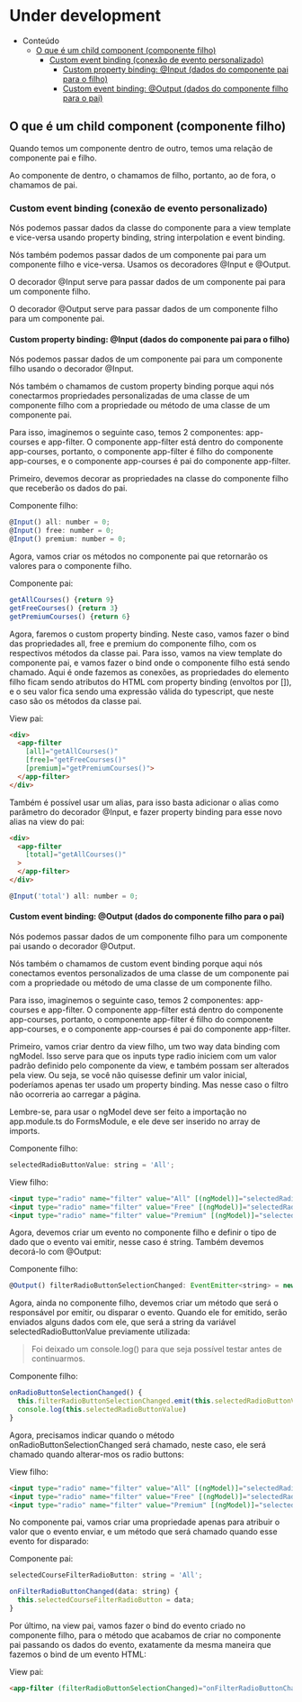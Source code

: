 # Under development

- Conteúdo
  - [O que é um child component (componente filho)](#o-que-é-um-child-component-componente-filho)
    - [Custom event binding (conexão de evento personalizado)](#custom-event-binding-conexão-de-evento-personalizado)
      - [Custom property binding: @Input (dados do componente pai para o filho)](#custom-property-binding-input-dados-do-componente-pai-para-o-filho)
      - [Custom event binding: @Output (dados do componente filho para o pai)](#custom-event-binding-output-dados-do-componente-filho-para-o-pai)

## O que é um child component (componente filho)

Quando temos um componente dentro de outro, temos uma relação de componente pai e filho.

Ao componente de dentro, o chamamos de filho, portanto, ao de fora, o chamamos de pai.

### Custom event binding (conexão de evento personalizado)

Nós podemos passar dados da classe do componente para a view template e vice-versa usando property binding, string interpolation e event binding.

Nós também podemos passar dados de um componente pai para um componente filho e vice-versa. Usamos os decoradores @Input e @Output.

O decorador @Input serve para passar dados de um componente pai para um componente filho.

O decorador @Output serve para passar dados de um componente filho para um componente pai.

#### Custom property binding: @Input (dados do componente pai para o filho)

Nós podemos passar dados de um componente pai para um componente filho usando o decorador @Input.

Nós também o chamamos de custom property binding porque aqui nós conectarmos propriedades personalizadas de uma classe de um componente filho com a propriedade ou método de uma classe de um componente pai.

Para isso, imaginemos o seguinte caso, temos 2 componentes: app-courses e app-filter. O componente app-filter está dentro do componente app-courses, portanto, o componente app-filter é filho do componente app-courses, e o componente app-courses é pai do componente app-filter.

Primeiro, devemos decorar as propriedades na classe do componente filho que receberão os dados do pai.

Componente filho:

```javascript
@Input() all: number = 0;
@Input() free: number = 0;
@Input() premium: number = 0;
```

Agora, vamos criar os métodos no componente pai que retornarão os valores para o componente filho.

Componente pai:

```javascript
getAllCourses() {return 9}
getFreeCourses() {return 3}
getPremiumCourses() {return 6}
```

Agora, faremos o custom property binding. Neste caso, vamos fazer o bind das propriedades all, free e premium do componente filho, com os respectivos métodos da classe pai. Para isso, vamos na view template do componente pai, e vamos fazer o bind onde o componente filho está sendo chamado. Aqui é onde fazemos as conexões, as propriedades do elemento filho ficam sendo atributos do HTML com property binding (envoltos por \[\]), e o seu valor fica sendo uma expressão válida do typescript, que neste caso são os métodos da classe pai.

View pai:

```html
<div>
  <app-filter
    [all]="getAllCourses()"
    [free]="getFreeCourses()"
    [premium]="getPremiumCourses()">
  </app-filter>
</div>
```

Também é possível usar um alias, para isso basta adicionar o alias como parâmetro do decorador @Input, e fazer property binding para esse novo alias na view do pai:

```html
<div>
  <app-filter
    [total]="getAllCourses()"
  >
  </app-filter>
</div>
```

```javascript
@Input('total') all: number = 0;
```

#### Custom event binding: @Output (dados do componente filho para o pai)

Nós podemos passar dados de um componente filho para um componente pai usando o decorador @Output.

Nós também o chamamos de custom event binding porque aqui nós conectamos eventos personalizados de uma classe de um componente pai com a propriedade ou método de uma classe de um componente filho.

Para isso, imaginemos o seguinte caso, temos 2 componentes: app-courses e app-filter. O componente app-filter está dentro do componente app-courses, portanto, o componente app-filter é filho do componente app-courses, e o componente app-courses é pai do componente app-filter.

Primeiro, vamos criar dentro da view filho, um two way data binding com ngModel. Isso serve para que os inputs type radio iniciem com um valor padrão definido pelo componente da view, e também possam ser alterados pela view. Ou seja, se você não quisesse definir um valor inicial, poderíamos apenas ter usado um property binding. Mas nesse caso o filtro não ocorreria ao carregar a página.

Lembre-se, para usar o ngModel deve ser feito a importação no app.module.ts do FormsModule, e ele deve ser inserido no array de imports.

Componente filho:

```javascript
selectedRadioButtonValue: string = 'All';
```

View filho:

```html
<input type="radio" name="filter" value="All" [(ngModel)]="selectedRadioButtonValue" />
<input type="radio" name="filter" value="Free" [(ngModel)]="selectedRadioButtonValue" />
<input type="radio" name="filter" value="Premium" [(ngModel)]="selectedRadioButtonValue" />
```

Agora, devemos criar um evento no componente filho e definir o tipo de dado que o evento vai emitir, nesse caso é string. Também devemos decorá-lo com @Output:

Componente filho:

```javascript
@Output() filterRadioButtonSelectionChanged: EventEmitter<string> = new EventEmitter<string>();
```

Agora, ainda no componente filho, devemos criar um método que será o responsável por emitir, ou disparar o evento. Quando ele for emitido, serão enviados alguns dados com ele, que será a string da variável selectedRadioButtonValue previamente utilizada:

> Foi deixado um console.log() para que seja possível testar antes de continuarmos.

Componente filho:

```javascript
onRadioButtonSelectionChanged() {
  this.filterRadioButtonSelectionChanged.emit(this.selectedRadioButtonValue)
  console.log(this.selectedRadioButtonValue)
}
```

Agora, precisamos indicar quando o método onRadioButtonSelectionChanged será chamado, neste caso, ele será chamado quando alterar-mos os radio buttons:

View filho:

```html
<input type="radio" name="filter" value="All" [(ngModel)]="selectedRadioButtonValue" (change)="onRadioButtonSelectionChanged()" />
<input type="radio" name="filter" value="Free" [(ngModel)]="selectedRadioButtonValue" (change)="onRadioButtonSelectionChanged()" />
<input type="radio" name="filter" value="Premium" [(ngModel)]="selectedRadioButtonValue" (change)="onRadioButtonSelectionChanged()" />
```

No componente pai, vamos criar uma propriedade apenas para atribuir o valor que o evento enviar, e um método que será chamado quando esse evento for disparado:

Componente pai:

```javascript
selectedCourseFilterRadioButton: string = 'All';

onFilterRadioButtonChanged(data: string) {
  this.selectedCourseFilterRadioButton = data;
}
```

Por último, na view pai, vamos fazer o bind do evento criado no componente filho, para o método que acabamos de criar no componente pai passando os dados do evento, exatamente da mesma maneira que fazemos o bind de um evento HTML:

View pai:

```html
<app-filter (filterRadioButtonSelectionChanged)="onFilterRadioButtonChanged($event)"></app-filter>
```
